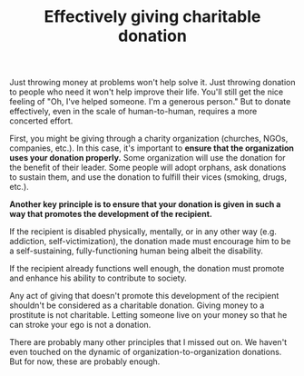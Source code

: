 ﻿---
layout: post
title: "Effectively giving charitable donation"
---

Just throwing money at problems won't help solve it. Just throwing donation to people who need it won't help improve their life. You'll still get the nice feeling of "Oh, I've helped someone. I'm a generous person." But to donate effectively, even in the scale of human-to-human, requires a more concerted effort.

First, you might be giving through a charity organization (churches, NGOs, companies, etc.). In this case, it's important to **ensure that the organization uses your donation properly.** Some organization will use the donation for the benefit of their leader. Some people will adopt orphans, ask donations to sustain them, and use the donation to fulfill their vices (smoking, drugs, etc.).

**Another key principle is to ensure that your donation is given in such a way that promotes the development of the recipient.**

If the recipient is disabled physically, mentally, or in any other way (e.g. addiction, self-victimization), the donation made must encourage him to be a self-sustaining, fully-functioning human being albeit the disability.

If the recipient already functions well enough, the donation must promote and enhance his ability to contribute to society.

Any act of giving that doesn't promote this development of the recipient shouldn't be considered as a charitable donation. Giving money to a prostitute is not charitable. Letting someone live on your money so that he can stroke your ego is not a donation.

There are probably many other principles that I missed out on. We haven't even touched on the dynamic of organization-to-organization donations. But for now, these are probably enough.
